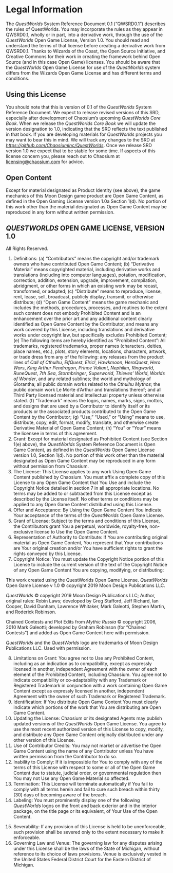 # Legal Information

The *QuestWorlds* System Reference Document 0.1 (“QWSRD0.1”) describes the rules of QuestWorlds. You may incorporate the rules as they appear in QWSRD0.1, wholly or in part, into a derivative work, through the use of the *QuestWorlds* Open Game License, Version 1.0. You should read and understand the terms of that license before creating a derivative work from QWSRD0.1.
Thanks to Wizards of the Coast, the Open Source Initiative, and Creative Commons for their work in creating the framework behind Open Source (and in this case Open Game) licenses. You should be aware that the *QuestWorlds* Open Game License for use of the *QuestWorlds* system differs from the Wizards Open Game License and has different terms and conditions.

## Using this License

You should note that this is version of 0.1 of the *QuestWorlds* System Reference Document. We expect to release revised versions of this SRD, especially after development of Chaosium’s upcoming *QuestWorlds Core Book*. When we release the *QuestWorlds Core Book* we will update the version designation to 1.0, indicating that the SRD reflects the text published in that book. If you are developing materials for *QuestWorlds* projects you may want to bear this in mind. We will track any changes to the SRD at *https://github.com/ChaosiumInc/QuestWorlds*.
Once we release SRD version 1.0 we expect that to be stable for some time.
If aspects of this license concern you, please reach out to Chaosium at licensing@chaosium.com for advice.

## Open Content

Except for material designated as Product Identity (see above), the game mechanics of this Moon Design game product are Open Game Content, as defined in the Open Gaming License version 1.0a Section 1(d). No portion of this work other than the material designated as Open Game Content may be reproduced in any form without written permission.

## *QUESTWORLDS* OPEN GAME LICENSE, VERSION 1.0

All Rights Reserved.
1.	Definitions: 
(a)	“Contributors” means the copyright and/or trademark owners who have contributed Open Game Content; 
(b)	“Derivative Material” means copyrighted material, including derivative works and translations (including into computer languages), potation, modification, correction, addition, extension, upgrade, improvement, compilation, abridgment, or other forms in which an existing work may be recast, transformed, or adapted;
(c) 	“Distribute” means to reproduce, license, rent, lease, sell, broadcast, publicly display, transmit, or otherwise distribute; 
(d)	“Open Game Content” means the game mechanic and includes the methods, procedures, processes, and routines to the extent such content does not embody Prohibited Content and is an enhancement over the prior art and any additional content clearly identified as Open Game Content by the Contributor, and means any work covered by this License, including translations and derivative works under copyright law, but specifically excludes Prohibited Content; 
(e) 	The following items are hereby identified as “Prohibited Content”: All trademarks, registered trademarks, proper names (characters, deities, place names, etc.), plots, story elements, locations, characters, artwork, or trade dress from any of the following: any releases from the product lines of *Call of Cthulhu*, *ElfQuest*, *Elric!*, *Hawkmoon*, *HeroQuest*, *Hero Wars*, *King Arthur Pendragon*, *Prince Valiant*, *Nephilim*, *Ringworld*, *RuneQuest*, *7th Sea*, *Stormbringer*, *Superworld*, *Thieves’ World*, *Worlds of Wonder*, and any related sublines; the world and mythology of Glorantha; all public domain works related to the *Cthulhu Mythos*; the public domain work Le Morte d’Arthur and translations thereof; and all Third Party licensed material and intellectual property unless otherwise stated. 
 (f) 	“Trademark” means the logos, names, marks, signs, mottos, and designs that are used by a Contributor to identify itself or its products or the associated products contributed to the Open Game Content by the Contributor;
(g) 	“Use,” “Used,” or “Using” means to use, distribute, copy, edit, format, modify, translate, and otherwise create Derivative Material of Open Game Content; 
(h) 	“You” or “Your” means the licensee in terms of this agreement.
2.	Grant: Except for material designated as Prohibited Content (see Section 1(e) above), the *QuestWorlds* System Reference Document is Open Game Content, as defined in the *QuestWorlds* Open Game License version 1.0, Section 1(d). No portion of this work other than the material designated as Open Game Content may be reproduced in any form without permission from Chaosium.
3.	The License: This License applies to any work Using Open Game Content published by Chaosium. You must affix a complete copy of this License to any Open Game Content that You Use and include the Copyright Notice detailed in section 7 in all appropriate locations. No terms may be added to or subtracted from this License except as described by the License itself. No other terms or conditions may be applied to any Open Game Content distributed using this License. 
4.	Offer and Acceptance: By Using the Open Game Content You indicate Your acceptance of the terms of the *QuestWorlds* Open Game License.
5.	Grant of License: Subject to the terms and conditions of this License, the Contributors grant You a perpetual, worldwide, royalty-free, non-exclusive license to Use the Open Game Content.
6.	Representation of Authority to Contribute: If You are contributing original material as Open Game Content, You represent that Your contributions are Your original creation and/or You have sufficient rights to grant the rights conveyed by this License.
7.	Copyright Notice: You must update the Copyright Notice portion of this License to include the current version of the text of the Copyright Notice of any Open Game Content You are copying, modifying, or distributing:

This work created using the QuestWorlds Open Game License.
*QuestWorlds* Open Game License v 1.0 © copyright 2019 Moon Design Publications LLC.

*QuestWorlds* © copyright 2019 Moon Design Publications LLC; Author, original rules: Robin Laws; developed by Greg Stafford, Jeff Richard, Ian Cooper, David Dunham, Lawrence Whitaker, Mark Galeotti, Stephen Martin, and Roderick Robinson.

Chained Contests and Plot Edits from *Mythic Russia* © copyright 2006, 2010 Mark Galeotti; developed by Graham Robinson (for “Chained Contests”) and added as Open Game Content here with permission.

*QuestWorlds* and the *QuestWorlds* logo are trademarks of Moon Design Publications LLC. Used with permission.

8.	Limitations on Grant: You agree not to Use any Prohibited Content, including as an indication as to compatibility, except as expressly licensed in another, independent Agreement with the owner of each element of the Prohibited Content, including Chaosium. You agree not to indicate compatibility or co-adaptability with any Trademark or Registered Trademark in conjunction with a work containing Open Game Content except as expressly licensed in another, independent Agreement with the owner of such Trademark or Registered Trademark. 
9.	Identification: If You distribute Open Game Content You must clearly indicate which portions of the work that You are distributing are Open Game Content.
10.	Updating the License: Chaosium or its designated Agents may publish updated versions of the *QuestWorlds* Open Game License. You agree to use the most recent authorized version of this License to copy, modify, and distribute any Open Game Content originally distributed under any other version of this License.
11.	Use of Contributor Credits: You may not market or advertise the Open Game Content using the name of any Contributor unless You have written permission from the Contributor to do so.
12.	Inability to Comply: If it is impossible for You to comply with any of the terms of this License with respect to some or all of the Open Game Content due to statute, judicial order, or governmental regulation then You may not Use any Open Game Material so affected.
13.	Termination: This License will terminate automatically if You fail to comply with all terms herein and fail to cure such breach within thirty (30) days of becoming aware of the breach. 
14.	Labeling: You must prominently display one of the following *QuestWorlds* logos on the front and back exterior and in the interior package, on the title page or its equivalent, of Your Use of the Open Content. 

<insert bw QuestWorlds LOGO> 
<insert color QuestWorlds LOGO>

15.	Severability: If any provision of this License is held to be unenforceable, such provision shall be severed only to the extent necessary to make it enforceable.
16. Governing Law and Venue: The governing law for any disputes arising under this License shall be the laws of the State of Michigan, without reference to its choice of laws provisions. Venue is exclusively vested in the United States Federal District Court for the Eastern District of Michigan. 

